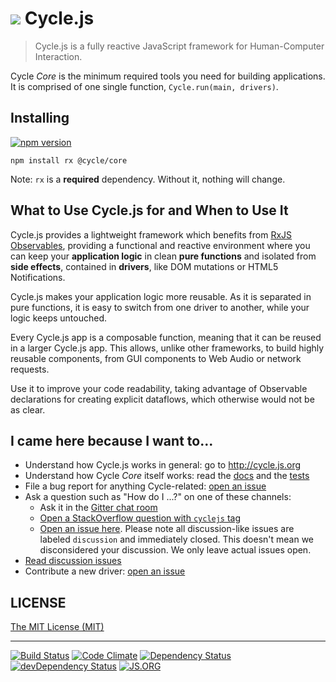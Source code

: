 <h1>
<img src="https://raw.github.com/cyclejs/cycle-core/master/logo.png" /> Cycle.js
</h1>

> Cycle.js is a fully reactive JavaScript framework for Human-Computer Interaction.

Cycle *Core* is the minimum required tools you need for building applications. It is comprised of one single function, `Cycle.run(main, drivers)`.

## Installing

[![npm version](https://badge.fury.io/js/%40cycle%2Fcore.svg)](http://badge.fury.io/js/%40cycle%2Fcore)

`npm install rx @cycle/core`

Note: `rx` is a **required** dependency. Without it, nothing will change.

## What to Use Cycle.js for and When to Use It

Cycle.js provides a lightweight framework which benefits from [RxJS Observables](http://cycle.js.org/observables.html), providing a functional and reactive environment where you can keep your **application logic** in clean **pure functions** and isolated from **side effects**, contained in **drivers**, like DOM mutations or HTML5 Notifications.

Cycle.js makes your application logic more reusable. As it is separated in pure functions, it is easy to switch from one driver to another, while your logic keeps untouched.

Every Cycle.js app is a composable function, meaning that it can be reused in a larger Cycle.js app. This allows, unlike other frameworks, to build highly reusable components, from GUI components to Web Audio or network requests.

Use it to improve your code readability, taking advantage of Observable declarations for creating explicit dataflows, which otherwise would not be as clear.

## I came here because I want to...

- Understand how Cycle.js works in general: go to http://cycle.js.org
- Understand how Cycle *Core* itself works: read the [docs](https://github.com/cyclejs/cycle-core/blob/master/docs/api.md) and the [tests](https://github.com/cyclejs/cycle-core/tree/master/test)
- File a bug report for anything Cycle-related: [open an issue](https://github.com/cyclejs/cycle-core/issues/new)
- Ask a question such as "How do I ...?" on one of these channels:  
  - Ask it in the [Gitter chat room](https://gitter.im/cyclejs/cycle-core)
  - [Open a StackOverflow question with `cyclejs` tag](http://stackoverflow.com/questions/tagged/cyclejs) 
  - [Open an issue here](https://github.com/cyclejs/cycle-core/issues/new). Please note all discussion-like issues are labeled `discussion` and immediately closed. This doesn't mean we disconsidered your discussion. We only leave actual issues open.
- [Read discussion issues](https://github.com/cyclejs/cycle-core/issues?q=label%3Adiscussion+is%3Aclosed)
- Contribute a new driver: [open an issue](https://github.com/cyclejs/cycle-core/issues/new)

## LICENSE

[The MIT License (MIT)](https://github.com/cyclejs/cycle-core/blob/master/LICENSE)

- - -

[![Build Status](https://travis-ci.org/cyclejs/cycle-core.svg?branch=master)](https://travis-ci.org/cyclejs/cycle-core)
[![Code Climate](https://codeclimate.com/github/cyclejs/cycle-core/badges/gpa.svg)](https://codeclimate.com/github/cyclejs/cycle-core)
[![Dependency Status](https://david-dm.org/cyclejs/cycle-core.svg)](https://david-dm.org/cyclejs/cycle-core)
[![devDependency Status](https://david-dm.org/cyclejs/cycle-core/dev-status.svg)](https://david-dm.org/cyclejs/cycle-core#info=devDependencies)
[![JS.ORG](https://img.shields.io/badge/js.org-cycle-ffb400.svg?style=flat-square)](http://js.org)
